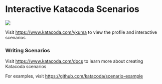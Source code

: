 # Interactive Katacoda Scenarios

[![](http://shields.katacoda.com/katacoda/ykuma/count.svg)](https://www.katacoda.com/ykuma "Get your profile on Katacoda.com")

Visit https://www.katacoda.com/ykuma to view the profile and interactive scenarios

### Writing Scenarios
Visit https://www.katacoda.com/docs to learn more about creating Katacoda scenarios

For examples, visit https://github.com/katacoda/scenario-example
